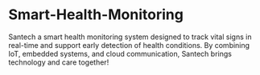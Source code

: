 # Smart-Health-Monitoring
Santech a smart health monitoring system designed to track vital signs in real-time and support early detection of health conditions. By combining IoT, embedded systems, and cloud communication, Santech brings technology and care together!
